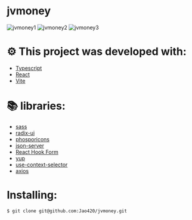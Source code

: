 # jvmoney

![jvmoney1](https://github.com/Jao420/jvmoney/assets/102697831/313e18d7-f328-4cff-a9c0-1dcd0ae353f5)
![jvmoney2](https://github.com/Jao420/jvmoney/assets/102697831/6de40d52-6732-42a7-9ea5-68315248a80c)
![jvmoney3](https://github.com/Jao420/jvmoney/assets/102697831/2a3db009-0b8d-40be-a4b5-101156098885)

# ⚙️ This project was developed with:

- [Typescript](https://www.typescriptlang.org/)
- [React](https://react.dev/)
- [Vite](https://vitejs.dev/)

# 📚 libraries:

- [sass](https://sass-lang.com/)
- [radix-ui](https://www.radix-ui.com/)
- [phosporicons](https://phosphoricons.com/)
- [json-server](https://github.com/typicode/json-server)
- [React Hook Form](https://react-hook-form.com/)
- [yup](https://github.com/jquense/yup)
- [use-context-selector](https://github.com/dai-shi/use-context-selector)
- [axios](https://axios-http.com/docs/intro)

# Installing:

```bash
$ git clone git@github.com:Jao420/jvmoney.git
```
